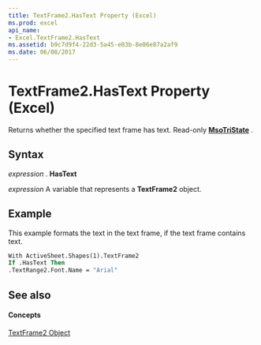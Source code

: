```yaml
---
title: TextFrame2.HasText Property (Excel)
ms.prod: excel
api_name:
- Excel.TextFrame2.HasText
ms.assetid: b9c7d9f4-22d3-5a45-e03b-8e06e87a2af9
ms.date: 06/08/2017
---
```



# TextFrame2.HasText Property (Excel)

Returns whether the specified text frame has text. Read-only **[MsoTriState](http://msdn.microsoft.com/library/2036cfc9-be7d-e05c-bec7-af05e3c3c515%28Office.15%29.aspx)** .


## Syntax

 _expression_ . **HasText**

 _expression_ A variable that represents a **TextFrame2** object.


## Example

This example formats the text in the text frame, if the text frame contains text.


```vb
With ActiveSheet.Shapes(1).TextFrame2 
If .HasText Then 
.TextRange2.Font.Name = "Arial" 

```


## See also


#### Concepts


[TextFrame2 Object](textframe2-object-excel.md)


